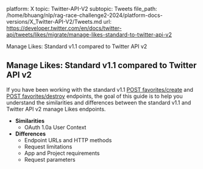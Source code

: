 platform: X
topic: Twitter-API-V2
subtopic: Tweets
file_path: /home/bhuang/nlp/rag-race-challenge2-2024/platform-docs-versions/X_Twitter-API-V2/Tweets.md
url: https://developer.twitter.com/en/docs/twitter-api/tweets/likes/migrate/manage-likes-standard-to-twitter-api-v2

Manage Likes: Standard v1.1 compared to Twitter API v2

## Manage Likes: Standard v1.1 compared to Twitter API v2

If you have been working with the standard v1.1 [POST favorites/create](https://developer.twitter.com/en/docs/twitter-api/v1/tweets/post-and-engage/api-reference/post-favorites-create) and [POST favorites/destroy](https://developer.twitter.com/en/docs/twitter-api/v1/tweets/post-and-engage/api-reference/post-favorites-destroy) endpoints, the goal of this guide is to help you understand the similarities and differences between the standard v1.1 and Twitter API v2 manage Likes endpoints.

* **Similarities**
    * OAuth 1.0a User Context
* **Differences**
    * Endpoint URLs and HTTP methods
    * Request limitations
    * App and Project requirements
    * Request parameters